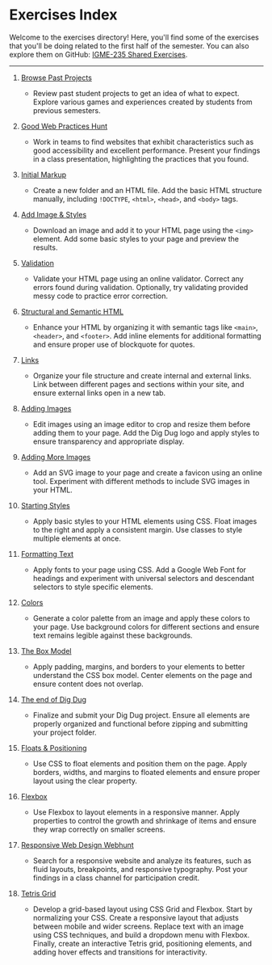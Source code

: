 # Exercises Index

Welcome to the exercises directory! Here, you'll find some of the exercises that you'll be doing related to the first half of the semester. You can also explore them on GitHub: [IGME-235 Shared Exercises](https://github.com/rit-igm-web/igme-235-shared/tree/main/exercises). 

---

1. [Browse Past Projects](past-projects.md)
    - Review past student projects to get an idea of what to expect. Explore various games and experiences created by students from previous semesters.

2. [Good Web Practices Hunt](good-web-practices.md)
    - Work in teams to find websites that exhibit characteristics such as good accessibility and excellent performance. Present your findings in a class presentation, highlighting the practices that you found.

3. [Initial Markup](./exercises/initial-markup.md)
    - Create a new folder and an HTML file. Add the basic HTML structure manually, including `!DOCTYPE`, `<html>`, `<head>`, and `<body>` tags.

4. [Add Image & Styles](./exercises/image-styles.html)
    - Download an image and add it to your HTML page using the `<img>` element. Add some basic styles to your page and preview the results.

5. [Validation](./exercises/validation.html)
    - Validate your HTML page using an online validator. Correct any errors found during validation. Optionally, try validating provided messy code to practice error correction.

6. [Structural and Semantic HTML](./exercises/semantic-html.html)
    - Enhance your HTML by organizing it with semantic tags like `<main>`, `<header>`, and `<footer>`. Add inline elements for additional formatting and ensure proper use of blockquote for quotes.

7. [Links](./exercises/links.html)
    - Organize your file structure and create internal and external links. Link between different pages and sections within your site, and ensure external links open in a new tab.

8. [Adding Images](./exercises/adding-images.html)
    - Edit images using an image editor to crop and resize them before adding them to your page. Add the Dig Dug logo and apply styles to ensure transparency and appropriate display.

9. [Adding More Images](./exercises/adding-more-images.html)
    - Add an SVG image to your page and create a favicon using an online tool. Experiment with different methods to include SVG images in your HTML.

10. [Starting Styles](./exercises/starting-styles.html)
    - Apply basic styles to your HTML elements using CSS. Float images to the right and apply a consistent margin. Use classes to style multiple elements at once.

11. [Formatting Text](./exercises/text.html)
    - Apply fonts to your page using CSS. Add a Google Web Font for headings and experiment with universal selectors and descendant selectors to style specific elements.

12. [Colors](./exercises/colors.html)
    - Generate a color palette from an image and apply these colors to your page. Use background colors for different sections and ensure text remains legible against these backgrounds.

13. [The Box Model](./exercises/box-model.html)
    - Apply padding, margins, and borders to your elements to better understand the CSS box model. Center elements on the page and ensure content does not overlap.

14. [The end of Dig Dug](./exercises/end-of-digdug.html)
    - Finalize and submit your Dig Dug project. Ensure all elements are properly organized and functional before zipping and submitting your project folder.

15. [Floats & Positioning](./exercises/floats-positioning.html)
    - Use CSS to float elements and position them on the page. Apply borders, widths, and margins to floated elements and ensure proper layout using the clear property.

16. [Flexbox](./exercises/flexbox.html)
    - Use Flexbox to layout elements in a responsive manner. Apply properties to control the growth and shrinkage of items and ensure they wrap correctly on smaller screens.

17. [Responsive Web Design Webhunt](./exercises/rwd-webhunt.html)
    - Search for a responsive website and analyze its features, such as fluid layouts, breakpoints, and responsive typography. Post your findings in a class channel for participation credit.

18. [Tetris Grid](./exercises/tetris-grid.html)
    - Develop a grid-based layout using CSS Grid and Flexbox. Start by normalizing your CSS. Create a responsive layout that adjusts between mobile and wider screens. Replace text with an image using CSS techniques, and build a dropdown menu with Flexbox. Finally, create an interactive Tetris grid, positioning elements, and adding hover effects and transitions for interactivity.

